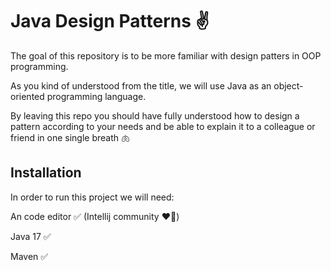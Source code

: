 
# Java Design Patterns ✌️

The goal of this repository is to be more familiar with design patters in OOP programming. 

As you kind of understood from the title, we will use Java as an object-oriented programming language.

By leaving this repo you should have fully understood how to design a pattern according to your needs and be able to explain it to a colleague or friend in one single breath 🫁


## Installation

In order to run this project we will need:

An code editor ✅ (Intellij community ❤️‍🔥)

Java 17 ✅

Maven ✅
